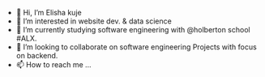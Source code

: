 - 👋 Hi, I’m Elisha kuje
- 👀 I’m interested in website dev. & data science
- 🌱 I’m currently studying software engineering with @holberton school #ALX.
- 💞️ I’m looking to collaborate on software engineering Projects with focus on backend.
- 📫 How to reach me ...

<!---
elishakuje is a ✨ special ✨ repository because its `README.md` (this file) appears on your GitHub profile.
You can click the Preview link to take a look at your changes.
--->
